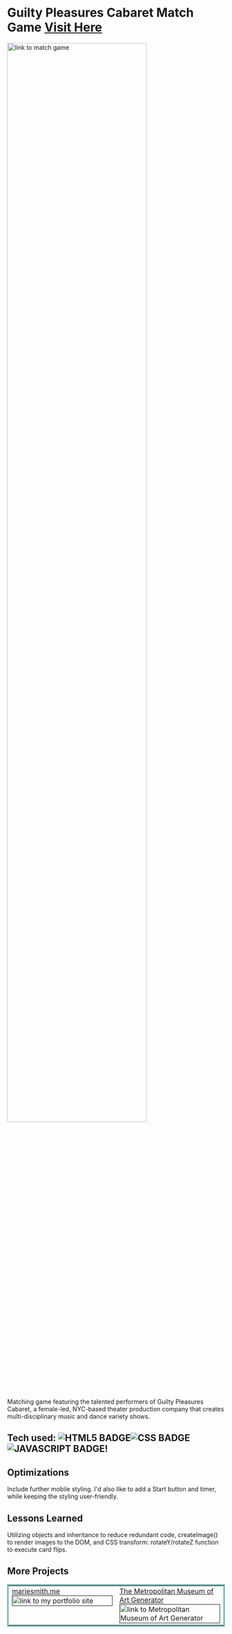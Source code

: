 # Guilty Pleasures Cabaret Match Game <a href="https://gpc-matchgame.netlify.app/" target="_blank">Visit Here</a>
<a href="https://gpc-matchgame.netlify.app/" target="_blank">
<img src="https://media.giphy.com/media/HdH82S9MPWdWmUk6eg/giphy.gif" width="80%" alt="link to match game"/>
</a>

Matching game featuring the talented performers of Guilty Pleasures Cabaret, a female-led, NYC-based theater production company that creates multi-disciplinary music and dance variety shows.


## Tech used: ![HTML5 BADGE](https://img.shields.io/static/v1?label=|&message=HTML5&color=23555f&style=plastic&logo=html5)![CSS BADGE](https://img.shields.io/static/v1?label=|&message=CSS3&color=285f65&style=plastic&logo=css3)![JAVASCRIPT BADGE](https://img.shields.io/static/v1?label=|&message=JAVASCRIPT&color=3c7f5d&style=plastic&logo=javascript)!


## Optimizations
Include further mobile styling. I'd also like to add a Start button and timer, while keeping the styling user-friendly.

## Lessons Learned

Utilizing objects and inheritance to reduce redundant code, createImage() to render images to the DOM, and CSS transform: rotateY/rotateZ function to execute card flips.


## More Projects

<table bordercolor="#66b2b2">

  <tr>
    <td width="50%"  style="align:center;" valign="top">
<a target="_blank" href="">mariesmith.me</a>
        <br />
      <a target="_blank" href="">
            <img src="https://media.giphy.com/media/BXLT2FUtBYmKDGl0nd/giphy.gif" width="100%"  alt="link to my portfolio site"/>
        </a>
    </td>
    <td width="50%" valign="top">
<a target="_blank" href="">The Metropolitan Museum of Art Generator</a>
      <br />
        <a target="_blank" href="">
          <img src="https://media.giphy.com/media/HdH82S9MPWdWmUk6eg/giphy.gif" width="100%" alt="link to Metropolitan Museum of Art Generator"/>
        </a>
    </td>
    
  </tr>
</table>